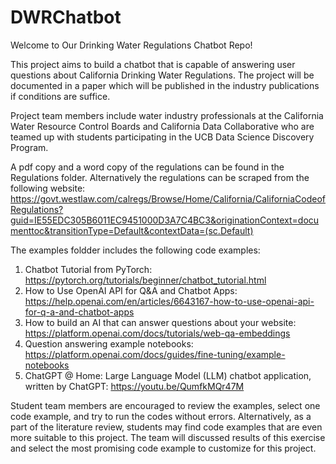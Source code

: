 # DWRChatbot
Welcome to Our Drinking Water Regulations Chatbot Repo!

This project aims to build a chatbot that is capable of answering user questions about California Drinking Water Regulations. The project will be documented in a paper which will be published in the industry publications if conditions are suffice.

Project team members include water industry professionals at the California Water Resource Control Boards and California Data Collaborative who are teamed up with students participating in the UCB Data Science Discovery Program.

A pdf copy and a word copy of the regulations can be found in the Regulations folder. Alternatively the regulations can be scraped from the following website:
https://govt.westlaw.com/calregs/Browse/Home/California/CaliforniaCodeofRegulations?guid=IE55EDC305B6011EC9451000D3A7C4BC3&originationContext=documenttoc&transitionType=Default&contextData=(sc.Default)

The examples foldder includes the following code examples:
1. Chatbot Tutorial from PyTorch: https://pytorch.org/tutorials/beginner/chatbot_tutorial.html
2. How to Use OpenAI API for Q&A and Chatbot Apps: https://help.openai.com/en/articles/6643167-how-to-use-openai-api-for-q-a-and-chatbot-apps
3. How to build an AI that can answer questions about your website: https://platform.openai.com/docs/tutorials/web-qa-embeddings
4. Question answering example notebooks: https://platform.openai.com/docs/guides/fine-tuning/example-notebooks
5. ChatGPT @ Home: Large Language Model (LLM) chatbot application, written by ChatGPT: https://youtu.be/QumfkMQr47M

Student team members are encouraged to review the examples, select one code example, and try to run the codes without errors. Alternatively, as a part of the literature review, students may find code examples that are even more suitable to this project. The team will discussed results of this exercise and select the most promising code example to customize for this project.


